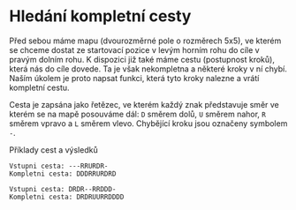 # Hledání kompletní cesty
Před sebou máme mapu (dvourozměrné pole o rozměrech 5x5), ve kterém se chceme dostat ze startovací pozice v levým horním rohu do cíle v pravým dolním rohu. K dispozici již také máme cestu (postupnost kroků), která nás do cíle dovede. Ta je však nekompletna a některé kroky v ní chybí. Naším úkolem je proto napsat funkci, která tyto kroky nalezne a vrátí kompletní cestu.

Cesta je zapsána jako řetězec, ve kterém každý znak představuje směr ve kterém se na mapě posouváme dál: `D` směrem dolů, `U` směrem nahor, `R` směrem vpravo a `L` směrem vlevo. Chybějící kroku jsou označeny symbolem `-`.

Příklady cest a výsledků

```
Vstupni cesta: ---RRURDR-
Kompletni cesta: DDDRRURDRD
```

```
Vstupni cesta: DRDR--RRDDD-
Kompletni cesta: DRDRUURRDDDD
```